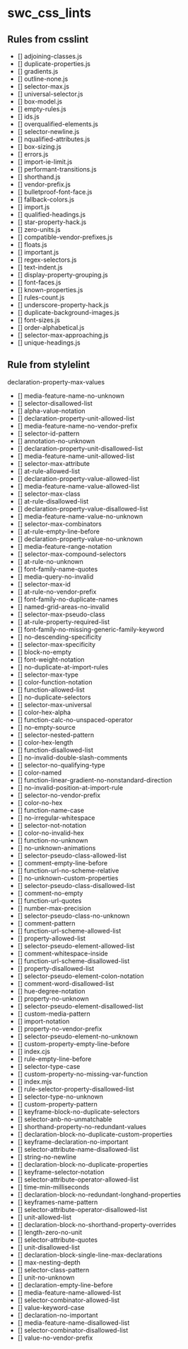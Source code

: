 # swc_css_lints

## Rules from csslint

-   [] adjoining-classes.js
-   [] duplicate-properties.js
-   [] gradients.js
-   [] outline-none.js
-   [] selector-max.js
-   [] universal-selector.js
-   [] box-model.js
-   [] empty-rules.js
-   [] ids.js
-   [] overqualified-elements.js
-   [] selector-newline.js
-   [] nqualified-attributes.js
-   [] box-sizing.js
-   [] errors.js
-   [] import-ie-limit.js
-   [] performant-transitions.js
-   [] shorthand.js
-   [] vendor-prefix.js
-   [] bulletproof-font-face.js
-   [] fallback-colors.js
-   [] import.js
-   [] qualified-headings.js
-   [] star-property-hack.js
-   [] zero-units.js
-   [] compatible-vendor-prefixes.js
-   [] floats.js
-   [] important.js
-   [] regex-selectors.js
-   [] text-indent.js
-   [] display-property-grouping.js
-   [] font-faces.js
-   [] known-properties.js
-   [] rules-count.js
-   [] underscore-property-hack.js
-   [] duplicate-background-images.js
-   [] font-sizes.js
-   [] order-alphabetical.js
-   [] selector-max-approaching.js
-   [] unique-headings.js

## Rule from stylelint

declaration-property-max-values

-   [] media-feature-name-no-unknown
-   [] selector-disallowed-list
-   [] alpha-value-notation
-   [] declaration-property-unit-allowed-list
-   [] media-feature-name-no-vendor-prefix
-   [] selector-id-pattern
-   [] annotation-no-unknown
-   [] declaration-property-unit-disallowed-list
-   [] media-feature-name-unit-allowed-list
-   [] selector-max-attribute
-   [] at-rule-allowed-list
-   [] declaration-property-value-allowed-list
-   [] media-feature-name-value-allowed-list
-   [] selector-max-class
-   [] at-rule-disallowed-list
-   [] declaration-property-value-disallowed-list
-   [] media-feature-name-value-no-unknown
-   [] selector-max-combinators
-   [] at-rule-empty-line-before
-   [] declaration-property-value-no-unknown
-   [] media-feature-range-notation
-   [] selector-max-compound-selectors
-   [] at-rule-no-unknown
-   [] font-family-name-quotes
-   [] media-query-no-invalid
-   [] selector-max-id
-   [] at-rule-no-vendor-prefix
-   [] font-family-no-duplicate-names
-   [] named-grid-areas-no-invalid
-   [] selector-max-pseudo-class
-   [] at-rule-property-required-list
-   [] font-family-no-missing-generic-family-keyword
-   [] no-descending-specificity
-   [] selector-max-specificity
-   [] block-no-empty
-   [] font-weight-notation
-   [] no-duplicate-at-import-rules
-   [] selector-max-type
-   [] color-function-notation
-   [] function-allowed-list
-   [] no-duplicate-selectors
-   [] selector-max-universal
-   [] color-hex-alpha
-   [] function-calc-no-unspaced-operator
-   [] no-empty-source
-   [] selector-nested-pattern
-   [] color-hex-length
-   [] function-disallowed-list
-   [] no-invalid-double-slash-comments
-   [] selector-no-qualifying-type
-   [] color-named
-   [] function-linear-gradient-no-nonstandard-direction
-   [] no-invalid-position-at-import-rule
-   [] selector-no-vendor-prefix
-   [] color-no-hex
-   [] function-name-case
-   [] no-irregular-whitespace
-   [] selector-not-notation
-   [] color-no-invalid-hex
-   [] function-no-unknown
-   [] no-unknown-animations
-   [] selector-pseudo-class-allowed-list
-   [] comment-empty-line-before
-   [] function-url-no-scheme-relative
-   [] no-unknown-custom-properties
-   [] selector-pseudo-class-disallowed-list
-   [] comment-no-empty
-   [] function-url-quotes
-   [] number-max-precision
-   [] selector-pseudo-class-no-unknown
-   [] comment-pattern
-   [] function-url-scheme-allowed-list
-   [] property-allowed-list
-   [] selector-pseudo-element-allowed-list
-   [] comment-whitespace-inside
-   [] function-url-scheme-disallowed-list
-   [] property-disallowed-list
-   [] selector-pseudo-element-colon-notation
-   [] comment-word-disallowed-list
-   [] hue-degree-notation
-   [] property-no-unknown
-   [] selector-pseudo-element-disallowed-list
-   [] custom-media-pattern
-   [] import-notation
-   [] property-no-vendor-prefix
-   [] selector-pseudo-element-no-unknown
-   [] custom-property-empty-line-before
-   [] index.cjs
-   [] rule-empty-line-before
-   [] selector-type-case
-   [] custom-property-no-missing-var-function
-   [] index.mjs
-   [] rule-selector-property-disallowed-list
-   [] selector-type-no-unknown
-   [] custom-property-pattern
-   [] keyframe-block-no-duplicate-selectors
-   [] selector-anb-no-unmatchable
-   [] shorthand-property-no-redundant-values
-   [] declaration-block-no-duplicate-custom-properties
-   [] keyframe-declaration-no-important
-   [] selector-attribute-name-disallowed-list
-   [] string-no-newline
-   [] declaration-block-no-duplicate-properties
-   [] keyframe-selector-notation
-   [] selector-attribute-operator-allowed-list
-   [] time-min-milliseconds
-   [] declaration-block-no-redundant-longhand-properties
-   [] keyframes-name-pattern
-   [] selector-attribute-operator-disallowed-list
-   [] unit-allowed-list
-   [] declaration-block-no-shorthand-property-overrides
-   [] length-zero-no-unit
-   [] selector-attribute-quotes
-   [] unit-disallowed-list
-   [] declaration-block-single-line-max-declarations
-   [] max-nesting-depth
-   [] selector-class-pattern
-   [] unit-no-unknown
-   [] declaration-empty-line-before
-   [] media-feature-name-allowed-list
-   [] selector-combinator-allowed-list
-   [] value-keyword-case
-   [] declaration-no-important
-   [] media-feature-name-disallowed-list
-   [] selector-combinator-disallowed-list
-   [] value-no-vendor-prefix

